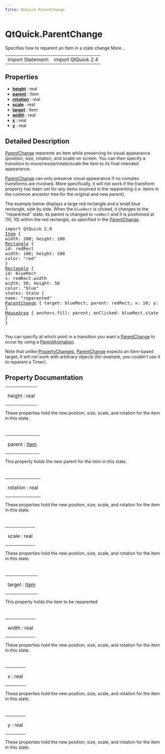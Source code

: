 ```yaml
---
Title: QtQuick.ParentChange
---
```


# QtQuick.ParentChange

<span class="subtitle"></span>
<!-- $$$ParentChange-brief -->
<p>Specifies how to reparent an Item in a state change More...</p>
<!-- @@@ParentChange -->
<table class="alignedsummary">
<tr><td class="memItemLeft rightAlign topAlign"> Import Statement:</td><td class="memItemRight bottomAlign"> import QtQuick 2.4</td></tr></table><ul>
</ul>
<h2 id="properties">Properties</h2>
<ul>
<li class="fn"><b><b><a href="#height-prop">height</a></b></b> : real</li>
<li class="fn"><b><b><a href="#parent-prop">parent</a></b></b> : Item</li>
<li class="fn"><b><b><a href="#rotation-prop">rotation</a></b></b> : real</li>
<li class="fn"><b><b><a href="#scale-prop">scale</a></b></b> : real</li>
<li class="fn"><b><b><a href="#target-prop">target</a></b></b> : Item</li>
<li class="fn"><b><b><a href="#width-prop">width</a></b></b> : real</li>
<li class="fn"><b><b><a href="#x-prop">x</a></b></b> : real</li>
<li class="fn"><b><b><a href="#y-prop">y</a></b></b> : real</li>
</ul>
<!-- $$$ParentChange-description -->
<h2 id="details">Detailed Description</h2>
</p>
<p><a href="index.html">ParentChange</a> reparents an item while preserving its visual appearance (position, size, rotation, and scale) on screen. You can then specify a transition to move/resize/rotate/scale the item to its final intended appearance.</p>
<p><a href="index.html">ParentChange</a> can only preserve visual appearance if no complex transforms are involved. More specifically, it will not work if the transform property has been set for any items involved in the reparenting (i.e&#x2e; items in the common ancestor tree for the original and new parent).</p>
<p>The example below displays a large red rectangle and a small blue rectangle, side by side. When the <code>blueRect</code> is clicked, it changes to the &quot;reparented&quot; state: its parent is changed to <code>redRect</code> and it is positioned at (10, 10) within the red rectangle, as specified in the <a href="index.html">ParentChange</a>.</p>
<pre class="qml">import QtQuick 2.0
<span class="type"><a href="QtQuick.Item.md">Item</a></span> {
<span class="name">width</span>: <span class="number">200</span>; <span class="name">height</span>: <span class="number">100</span>
<span class="type"><a href="QtQuick.Rectangle.md">Rectangle</a></span> {
<span class="name">id</span>: <span class="name">redRect</span>
<span class="name">width</span>: <span class="number">100</span>; <span class="name">height</span>: <span class="number">100</span>
<span class="name">color</span>: <span class="string">&quot;red&quot;</span>
}
<span class="type"><a href="QtQuick.Rectangle.md">Rectangle</a></span> {
<span class="name">id</span>: <span class="name">blueRect</span>
<span class="name">x</span>: <span class="name">redRect</span>.<span class="name">width</span>
<span class="name">width</span>: <span class="number">50</span>; <span class="name">height</span>: <span class="number">50</span>
<span class="name">color</span>: <span class="string">&quot;blue&quot;</span>
<span class="name">states</span>: <span class="name">State</span> {
<span class="name">name</span>: <span class="string">&quot;reparented&quot;</span>
<span class="type"><a href="index.html">ParentChange</a></span> { <span class="name">target</span>: <span class="name">blueRect</span>; <span class="name">parent</span>: <span class="name">redRect</span>; <span class="name">x</span>: <span class="number">10</span>; <span class="name">y</span>: <span class="number">10</span> }
}
<span class="type"><a href="QtQuick.MouseArea.md">MouseArea</a></span> { <span class="name">anchors</span>.fill: <span class="name">parent</span>; <span class="name">onClicked</span>: <span class="name">blueRect</span>.<span class="name">state</span> <span class="operator">=</span> <span class="string">&quot;reparented&quot;</span> }
}
}</pre>
<p class="centerAlign"><img src="https://developer.ubuntu.com/static/devportal_uploaded/04629e20-1379-4de8-bb77-89c69c3a815b-../QtQuick.ParentChange/images/parentchange.png" alt="" /></p><p>You can specify at which point in a transition you want a <a href="index.html">ParentChange</a> to occur by using a <a href="QtQuick.ParentAnimation.md">ParentAnimation</a>.</p>
<p>Note that unlike <a href="QtQuick.PropertyChanges.md">PropertyChanges</a>, <a href="index.html">ParentChange</a> expects an Item-based target; it will not work with arbitrary objects (for example, you couldn't use it to reparent a Timer).</p>
<!-- @@@ParentChange -->
<h2>Property Documentation</h2>
<!-- $$$height -->
<table class="qmlname"><tr valign="top" id="height-prop"><td class="tblQmlPropNode"><p><span class="name">height</span> : <span class="type">real</span></p></td></tr></table><p>These properties hold the new position, size, scale, and rotation for the item in this state.</p>
<!-- @@@height -->
<br/>
<!-- $$$parent -->
<table class="qmlname"><tr valign="top" id="parent-prop"><td class="tblQmlPropNode"><p><span class="name">parent</span> : <span class="type"><a href="QtQuick.Item.md">Item</a></span></p></td></tr></table><p>This property holds the new parent for the item in this state.</p>
<!-- @@@parent -->
<br/>
<!-- $$$rotation -->
<table class="qmlname"><tr valign="top" id="rotation-prop"><td class="tblQmlPropNode"><p><span class="name">rotation</span> : <span class="type">real</span></p></td></tr></table><p>These properties hold the new position, size, scale, and rotation for the item in this state.</p>
<!-- @@@rotation -->
<br/>
<!-- $$$scale -->
<table class="qmlname"><tr valign="top" id="scale-prop"><td class="tblQmlPropNode"><p><span class="name">scale</span> : <span class="type">real</span></p></td></tr></table><p>These properties hold the new position, size, scale, and rotation for the item in this state.</p>
<!-- @@@scale -->
<br/>
<!-- $$$target -->
<table class="qmlname"><tr valign="top" id="target-prop"><td class="tblQmlPropNode"><p><span class="name">target</span> : <span class="type"><a href="QtQuick.Item.md">Item</a></span></p></td></tr></table><p>This property holds the item to be reparented</p>
<!-- @@@target -->
<br/>
<!-- $$$width -->
<table class="qmlname"><tr valign="top" id="width-prop"><td class="tblQmlPropNode"><p><span class="name">width</span> : <span class="type">real</span></p></td></tr></table><p>These properties hold the new position, size, scale, and rotation for the item in this state.</p>
<!-- @@@width -->
<br/>
<!-- $$$x -->
<table class="qmlname"><tr valign="top" id="x-prop"><td class="tblQmlPropNode"><p><span class="name">x</span> : <span class="type">real</span></p></td></tr></table><p>These properties hold the new position, size, scale, and rotation for the item in this state.</p>
<!-- @@@x -->
<br/>
<!-- $$$y -->
<table class="qmlname"><tr valign="top" id="y-prop"><td class="tblQmlPropNode"><p><span class="name">y</span> : <span class="type">real</span></p></td></tr></table><p>These properties hold the new position, size, scale, and rotation for the item in this state.</p>
<!-- @@@y -->
<br/>

